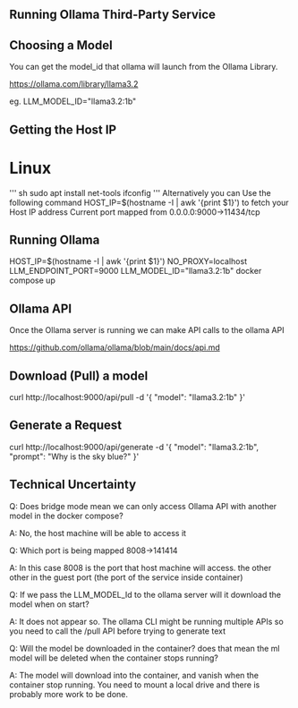 ## Running Ollama Third-Party Service

## Choosing a Model

You can get the model_id that ollama will launch from the Ollama Library.

https://ollama.com/library/llama3.2

eg. LLM_MODEL_ID="llama3.2:1b"

## Getting the Host IP
# Linux
''' sh
sudo apt install net-tools
ifconfig
'''
Alternatively you can Use the following command HOST_IP=$(hostname -I | awk '{print $1}') to fetch your Host IP address
Current port mapped from 0.0.0.0:9000->11434/tcp

## Running Ollama
HOST_IP=$(hostname -I | awk '{print $1}') NO_PROXY=localhost LLM_ENDPOINT_PORT=9000 LLM_MODEL_ID="llama3.2:1b" docker compose up


## Ollama API

Once the Ollama server is running we can make API calls to the ollama API

https://github.com/ollama/ollama/blob/main/docs/api.md

## Download (Pull) a model
curl http://localhost:9000/api/pull -d '{ "model": "llama3.2:1b" }'

## Generate a Request
curl http://localhost:9000/api/generate -d '{ "model": "llama3.2:1b", "prompt": "Why is the sky blue?" }'

## Technical Uncertainty
Q: Does bridge mode mean we can only access Ollama API with another model in the docker compose?

A: No, the host machine will be able to access it

Q: Which port is being mapped 8008->141414

A: In this case 8008 is the port that host machine will access. the other other in the guest port (the port of the service inside container)

Q: If we pass the LLM_MODEL_Id to the ollama server will it download the model when on start?

A: It does not appear so. The ollama CLI might be running multiple APIs so you need to call the /pull API before trying to generate text

Q: Will the model be downloaded in the container? does that mean the ml model will be deleted when the container stops running?

A: The model will download into the container, and vanish when the container stop running. You need to mount a local drive and there is probably more work to be done.

